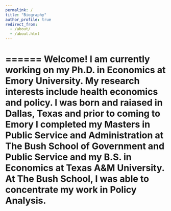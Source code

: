 ```yaml
---
permalink: /
title: "Biography"
author_profile: true
redirect_from: 
  - /about/
  - /about.html
---
```

======
Welcome! I am currently working on my Ph.D. in Economics at Emory University. My research interests include health economics and policy. I was born and raiased in Dallas, Texas and prior to coming to Emory I completed my Masters in Public Service and Administration at The Bush School of Government and Public Service and my B.S. in Economics at Texas A&M University. At The Bush School, I was able to concentrate my work in Policy Analysis. 
======